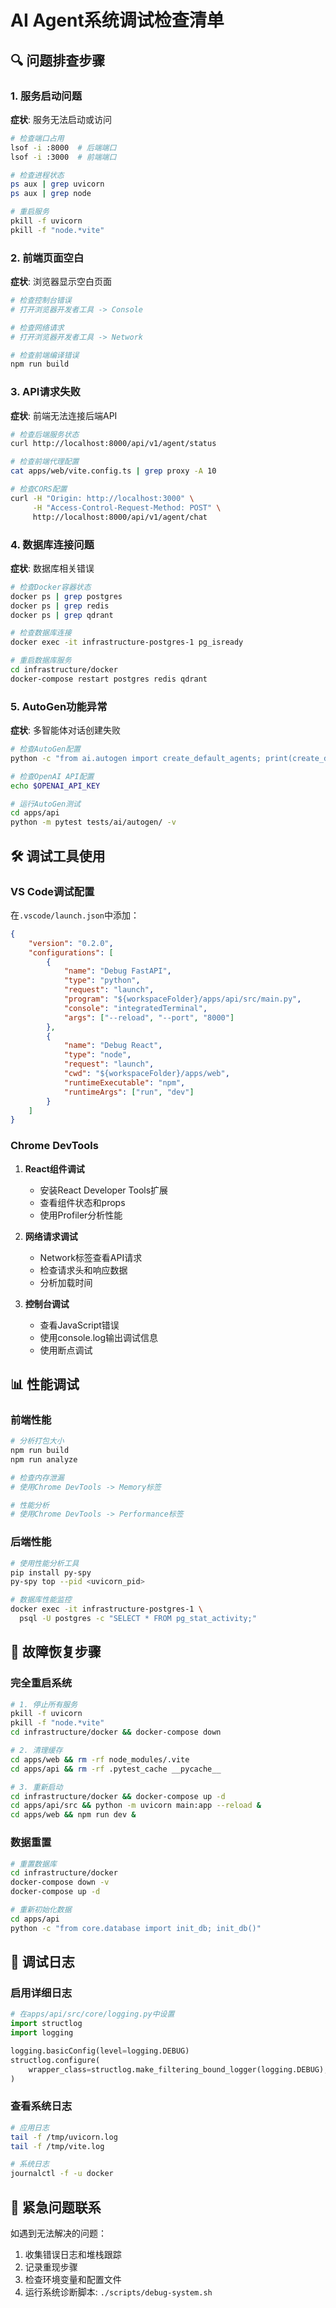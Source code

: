 # AI Agent系统调试检查清单

## 🔍 问题排查步骤

### 1. 服务启动问题

**症状**: 服务无法启动或访问
```bash
# 检查端口占用
lsof -i :8000  # 后端端口
lsof -i :3000  # 前端端口

# 检查进程状态
ps aux | grep uvicorn
ps aux | grep node

# 重启服务
pkill -f uvicorn
pkill -f "node.*vite"
```

### 2. 前端页面空白

**症状**: 浏览器显示空白页面
```bash
# 检查控制台错误
# 打开浏览器开发者工具 -> Console

# 检查网络请求
# 打开浏览器开发者工具 -> Network

# 检查前端编译错误
npm run build
```

### 3. API请求失败

**症状**: 前端无法连接后端API
```bash
# 检查后端服务状态
curl http://localhost:8000/api/v1/agent/status

# 检查前端代理配置
cat apps/web/vite.config.ts | grep proxy -A 10

# 检查CORS配置
curl -H "Origin: http://localhost:3000" \
     -H "Access-Control-Request-Method: POST" \
     http://localhost:8000/api/v1/agent/chat
```

### 4. 数据库连接问题

**症状**: 数据库相关错误
```bash
# 检查Docker容器状态
docker ps | grep postgres
docker ps | grep redis
docker ps | grep qdrant

# 检查数据库连接
docker exec -it infrastructure-postgres-1 pg_isready

# 重启数据库服务
cd infrastructure/docker
docker-compose restart postgres redis qdrant
```

### 5. AutoGen功能异常

**症状**: 多智能体对话创建失败
```bash
# 检查AutoGen配置
python -c "from ai.autogen import create_default_agents; print(create_default_agents())"

# 检查OpenAI API配置
echo $OPENAI_API_KEY

# 运行AutoGen测试
cd apps/api
python -m pytest tests/ai/autogen/ -v
```

## 🛠️ 调试工具使用

### VS Code调试配置

在`.vscode/launch.json`中添加：
```json
{
    "version": "0.2.0",
    "configurations": [
        {
            "name": "Debug FastAPI",
            "type": "python",
            "request": "launch",
            "program": "${workspaceFolder}/apps/api/src/main.py",
            "console": "integratedTerminal",
            "args": ["--reload", "--port", "8000"]
        },
        {
            "name": "Debug React",
            "type": "node",
            "request": "launch",
            "cwd": "${workspaceFolder}/apps/web",
            "runtimeExecutable": "npm",
            "runtimeArgs": ["run", "dev"]
        }
    ]
}
```

### Chrome DevTools

1. **React组件调试**
   - 安装React Developer Tools扩展
   - 查看组件状态和props
   - 使用Profiler分析性能

2. **网络请求调试**
   - Network标签查看API请求
   - 检查请求头和响应数据
   - 分析加载时间

3. **控制台调试**
   - 查看JavaScript错误
   - 使用console.log输出调试信息
   - 使用断点调试

## 📊 性能调试

### 前端性能
```bash
# 分析打包大小
npm run build
npm run analyze

# 检查内存泄漏
# 使用Chrome DevTools -> Memory标签

# 性能分析
# 使用Chrome DevTools -> Performance标签
```

### 后端性能
```bash
# 使用性能分析工具
pip install py-spy
py-spy top --pid <uvicorn_pid>

# 数据库性能监控
docker exec -it infrastructure-postgres-1 \
  psql -U postgres -c "SELECT * FROM pg_stat_activity;"
```

## 🔧 故障恢复步骤

### 完全重启系统
```bash
# 1. 停止所有服务
pkill -f uvicorn
pkill -f "node.*vite"
cd infrastructure/docker && docker-compose down

# 2. 清理缓存
cd apps/web && rm -rf node_modules/.vite
cd apps/api && rm -rf .pytest_cache __pycache__

# 3. 重新启动
cd infrastructure/docker && docker-compose up -d
cd apps/api/src && python -m uvicorn main:app --reload &
cd apps/web && npm run dev &
```

### 数据重置
```bash
# 重置数据库
cd infrastructure/docker
docker-compose down -v
docker-compose up -d

# 重新初始化数据
cd apps/api
python -c "from core.database import init_db; init_db()"
```

## 📝 调试日志

### 启用详细日志
```python
# 在apps/api/src/core/logging.py中设置
import structlog
import logging

logging.basicConfig(level=logging.DEBUG)
structlog.configure(
    wrapper_class=structlog.make_filtering_bound_logger(logging.DEBUG),
)
```

### 查看系统日志
```bash
# 应用日志
tail -f /tmp/uvicorn.log
tail -f /tmp/vite.log

# 系统日志
journalctl -f -u docker
```

## 🚨 紧急问题联系

如遇到无法解决的问题：
1. 收集错误日志和堆栈跟踪
2. 记录重现步骤
3. 检查环境变量和配置文件
4. 运行系统诊断脚本: `./scripts/debug-system.sh`